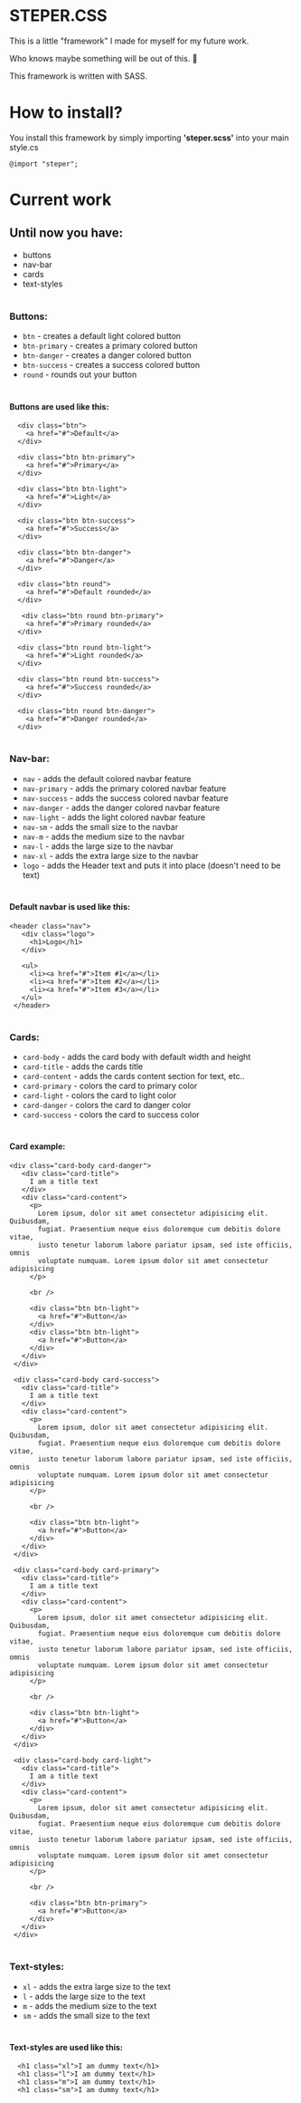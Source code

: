# STEPER.CSS
This is a little "framework" I made for myself for my future work. 

Who knows maybe something will be out of this. 🤩

This framework is written with SASS.

# How to install?

You install this framework by simply importing **'steper.scss'** into your main style.cs

```@import "steper";```

# Current work

## Until now you have: 

- buttons
- nav-bar
- cards
- text-styles

#

### Buttons:

* ```btn```  - creates a default light colored button
* ```btn-primary``` - creates a primary colored button
* ```btn-danger``` - creates a danger colored button
* ```btn-success``` - creates a success colored button
* ```round``` - rounds out your button

#

  #### Buttons are used like this:
  
  
  ```
    <div class="btn">
      <a href="#">Default</a>
    </div>
  
    <div class="btn btn-primary">
      <a href="#">Primary</a>
    </div>
    
    <div class="btn btn-light">
      <a href="#">Light</a>
    </div>
    
    <div class="btn btn-success">
      <a href="#">Success</a>
    </div>
    
    <div class="btn btn-danger">
      <a href="#">Danger</a>
    </div>
    
    <div class="btn round">
      <a href="#">Default rounded</a>
    </div>
    
     <div class="btn round btn-primary">
      <a href="#">Primary rounded</a>
    </div>
    
    <div class="btn round btn-light">
      <a href="#">Light rounded</a>
    </div>
    
    <div class="btn round btn-success">
      <a href="#">Success rounded</a>
    </div>
    
    <div class="btn round btn-danger">
      <a href="#">Danger rounded</a>
    </div>
   ```
   #
   
   ### Nav-bar:
   
   * ```nav``` - adds the default colored navbar feature
   * ```nav-primary``` - adds the primary colored navbar feature
   * ```nav-success``` - adds the success colored navbar feature
   * ```nav-danger``` - adds the danger colored navbar feature
   * ```nav-light``` - adds the light colored navbar feature
   * ```nav-sm``` - adds the small size to the navbar
   * ```nav-m``` - adds the medium size to the navbar
   * ```nav-l``` - adds the large size to the navbar
   * ```nav-xl``` - adds the extra large size to the navbar
   * ```logo``` - adds  the Header text and puts it into place (doesn't need to be text)
   
   #
   
   #### Default navbar is used like this:
   
   ```
   <header class="nav">
      <div class="logo">
        <h1>Logo</h1>
      </div>

      <ul>
        <li><a href="#">Item #1</a></li>
        <li><a href="#">Item #2</a></li>
        <li><a href="#">Item #3</a></li>
      </ul>
    </header>
   ```
   
   #
   
   ### Cards:
   
   * ```card-body``` - adds the card body with default width and height
   * ```card-title``` - adds the cards title
   * ```card-content``` - adds the cards content section for text, etc..
   * ```card-primary``` - colors the card to primary color 
   * ```card-light``` - colors the card to light color
   * ```card-danger``` - colors the card to danger color
   * ```card-success``` - colors the card to success color 
   
   #
   
   #### Card example: 
   
   ```
   <div class="card-body card-danger">
      <div class="card-title">
        I am a title text
      </div>
      <div class="card-content">
        <p>
          Lorem ipsum, dolor sit amet consectetur adipisicing elit. Quibusdam,
          fugiat. Praesentium neque eius doloremque cum debitis dolore vitae,
          iusto tenetur laborum labore pariatur ipsam, sed iste officiis, omnis
          voluptate numquam. Lorem ipsum dolor sit amet consectetur adipisicing
        </p>

        <br />

        <div class="btn btn-light">
          <a href="#">Button</a>
        </div>
        <div class="btn btn-light">
          <a href="#">Button</a>
        </div>
      </div>
    </div>
    
    <div class="card-body card-success">
      <div class="card-title">
        I am a title text
      </div>
      <div class="card-content">
        <p>
          Lorem ipsum, dolor sit amet consectetur adipisicing elit. Quibusdam,
          fugiat. Praesentium neque eius doloremque cum debitis dolore vitae,
          iusto tenetur laborum labore pariatur ipsam, sed iste officiis, omnis
          voluptate numquam. Lorem ipsum dolor sit amet consectetur adipisicing
        </p>

        <br />

        <div class="btn btn-light">
          <a href="#">Button</a>
        </div>
      </div>
    </div>
    
    <div class="card-body card-primary">
      <div class="card-title">
        I am a title text
      </div>
      <div class="card-content">
        <p>
          Lorem ipsum, dolor sit amet consectetur adipisicing elit. Quibusdam,
          fugiat. Praesentium neque eius doloremque cum debitis dolore vitae,
          iusto tenetur laborum labore pariatur ipsam, sed iste officiis, omnis
          voluptate numquam. Lorem ipsum dolor sit amet consectetur adipisicing
        </p>

        <br />

        <div class="btn btn-light">
          <a href="#">Button</a>
        </div>
      </div>
    </div>
    
    <div class="card-body card-light">
      <div class="card-title">
        I am a title text
      </div>
      <div class="card-content">
        <p>
          Lorem ipsum, dolor sit amet consectetur adipisicing elit. Quibusdam,
          fugiat. Praesentium neque eius doloremque cum debitis dolore vitae,
          iusto tenetur laborum labore pariatur ipsam, sed iste officiis, omnis
          voluptate numquam. Lorem ipsum dolor sit amet consectetur adipisicing
        </p>

        <br />

        <div class="btn btn-primary">
          <a href="#">Button</a>
        </div>
      </div>
    </div>
   
   ```
   
   #
   
   ### Text-styles:
   
   * ```xl``` - adds the extra large size to the text
   * ```l``` - adds the large size to the text
   * ```m``` - adds the medium size to the text
   * ```sm``` - adds the small size to the text
   
   #
   
   #### Text-styles are used like this:

  ```
    <h1 class="xl">I am dummy text</h1>
    <h1 class="l">I am dummy text</h1>
    <h1 class="m">I am dummy text</h1>
    <h1 class="sm">I am dummy text</h1>
   
   ```
